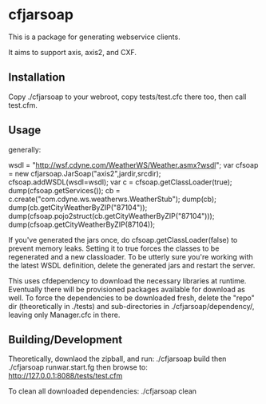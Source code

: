 # cfjarsoap

This is a package for generating webservice clients.

It aims to support axis, axis2, and CXF.

## Installation
Copy ./cfjarsoap to your webroot, copy tests/test.cfc there too, then call test.cfm.

## Usage
generally:

wsdl = "http://wsf.cdyne.com/WeatherWS/Weather.asmx?wsdl";
var cfsoap = new cfjarsoap.JarSoap("axis2",jardir,srcdir);
cfsoap.addWSDL(wsdl=wsdl);
var c = cfsoap.getClassLoader(true);
dump(cfsoap.getServices());
cb = c.create("com.cdyne.ws.weatherws.WeatherStub");
dump(cb);
dump(cb.getCityWeatherByZIP("87104"));
dump(cfsoap.pojo2struct(cb.getCityWeatherByZIP("87104")));
dump(cfsoap.getCityWeatherByZIP(87104));

If you've generated the jars once, do cfsoap.getClassLoader(false) to prevent memory leaks.
Setting it to true forces the classes to be regenerated and a new classloader.  To be utterly
sure you're working with the latest WSDL definition, delete the generated jars and restart 
the server.

This uses cfdependency to download the necessary libraries at runtime.  Eventually there 
will be provisioned packages available for download as well.  To force the dependencies to be
downloaded fresh, delete the "repo" dir (theoretically in ./tests) and sub-directories in
./cfjarsoap/dependency/, leaving only Manager.cfc in there.

## Building/Development

Theoretically, downlaod the zipball, and run:
./cfjarsoap build
then
./cfjarsoap runwar.start.fg
then browse to:
http://127.0.0.1:8088/tests/test.cfm

To clean all downloaded dependencies:
./cfjarsoap clean 